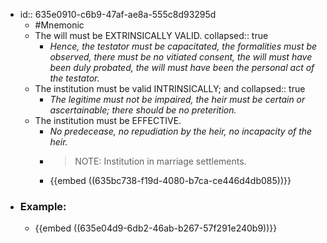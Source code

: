 - id:: 635e0910-c6b9-47af-ae8a-555c8d93295d
	- #Mnemonic
	- The will must be EXTRINSICALLY VALID.
	  collapsed:: true
		- *Hence, the testator must be capacitated, the formalities must be observed, there must be no vitiated consent, the will must have been duly probated, the will must have been the
		  personal act of the testator.*
	- The institution must be valid INTRINSICALLY; and
	  collapsed:: true
		- *The legitime must not be impaired, the heir must be certain or ascertainable; there should be no preterition.*
	- The institution must be EFFECTIVE.
		- *No predecease, no repudiation by the heir, no incapacity of the heir.*
		- > NOTE: Institution in marriage settlements.
		- {{embed ((635bc738-f19d-4080-b7ca-ce446d4db085))}}
- ### Example:
	- {{embed ((635e04d9-6db2-46ab-b267-57f291e240b9))}}